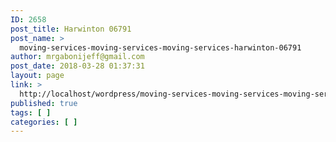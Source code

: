 ```yaml
---
ID: 2658
post_title: Harwinton 06791
post_name: >
  moving-services-moving-services-moving-services-harwinton-06791
author: mrgabonijeff@gmail.com
post_date: 2018-03-28 01:37:31
layout: page
link: >
  http://localhost/wordpress/moving-services-moving-services-moving-services-harwinton-06791/
published: true
tags: [ ]
categories: [ ]
---
```

